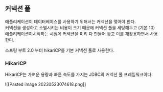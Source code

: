 ## 커넥션 풀

애플리케이션이 데이터베이스를 사용하기 위해서는 커넥션을 맺어야 한다.   
커넥션을 생성하고 소멸시키는 비용이 크기 때문에 커넥션 풀을 세팅해두고 (기본 10) 애플리케이션이시작하는 시점에 커넥션을 미리 다 만들어 놓고 이를 재활용하면서 사용한다.

스프링 부트 2.0 부터 hikariCP를 기본 커넥션 풀로 사용한다.

### HikariCP

HikariCP는 가벼운 용량과 빠른 속도를 가지는 JDBC의 커넥션 풀 프레임워크이다. 

![[Pasted image 20230523074618.png]]

